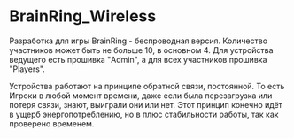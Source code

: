 # BrainRing_Wireless

Разработка для игры BrainRing - беспроводная версия. Количество участников может быть не больше 10, в основном 4. Для устройства ведущего есть прошивка "Admin", а для всех участников прошивка "Players".

Устройства работают на принципе обратной связи, постоянной. То есть Игроки в любой момент времени, даже если была перезагрузка или потеря связи, знают, выиграли они или нет. Этот принцип конечно идёт в ущерб энергопотреблению, но в плюс стабильности работы, так как проверено временем.
